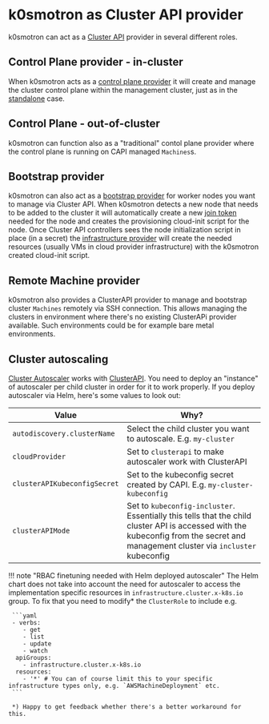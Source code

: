 # k0smotron as Cluster API provider

k0smotron can act as a [Cluster API](https://cluster-api.sigs.k8s.io/) provider in several different roles.

## Control Plane provider - in-cluster

When k0smotron acts as a [control plane provider](https://cluster-api.sigs.k8s.io/developer/architecture/controllers/control-plane.html) it will create and manage the cluster control plane within the management cluster, just as in the [standalone](cluster.md) case.

## Control Plane - out-of-cluster

k0smotron can function also as a "traditional" contol plane provider where the control plane is running on CAPI managed `Machines`s.

## Bootstrap provider

k0smotron can also act as a [bootstrap provider](https://cluster-api.sigs.k8s.io/developer/architecture/controllers/bootstrap.html) for worker nodes you want to manage via Cluster API. When k0smotron detects a new node that needs to be added to the cluster it will automatically create a new [join token]() needed for the node and creates the provisioning cloud-init script for the node. Once Cluster API controllers sees the node initialization script in place (in a secret) the [infrastructure provider](https://cluster-api.sigs.k8s.io/developer/providers/machine-infrastructure.html) will create the needed resources (usually VMs in cloud provider infrastructure) with the k0smotron created cloud-init script.

## Remote Machine provider

k0smotron also provides a ClusterAPI provider to manage and bootstrap cluster `Machines` remotely via SSH connection. This allows managing the clusters in environment where there's no existing ClusterAPi provider available. Such environments could be for example bare metal environments.

## Cluster autoscaling

[Cluster Autoscaler](https://github.com/kubernetes/autoscaler) works with [ClusterAPI](https://cluster-api.sigs.k8s.io/tasks/automated-machine-management/autoscaling). You need to deploy an "instance" of autoscaler per child cluster in order for it to work properly. If you deploy autoscaler via Helm, here's some values to look out:

| Value                        | Why?                                                                                                                                                                               |
|------------------------------|------------------------------------------------------------------------------------------------------------------------------------------------------------------------------------|
| `autodiscovery.clusterName`  | Select the child cluster you want to autoscale. E.g. `my-cluster`                                                                                                                  |
| `cloudProvider`              | Set to `clusterapi` to make autoscaler work with ClusterAPI                                                                                                                        |
| `clusterAPIKubeconfigSecret` | Set to the kubeconfig secret created by CAPI. E.g. `my-cluster-kubeconfig`                                                                                                         |
| `clusterAPIMode`             | Set to `kubeconfig-incluster`. Essentially this tells that the child cluster API is accessed with the kubeconfig from the secret and management cluster via `incluster` kubeconfig |

!!! note "RBAC finetuning needed with Helm deployed autoscaler"
     The Helm chart does not take into account the need for autoscaler to access the implementation specific resources in `infrastructure.cluster.x-k8s.io` group. To fix that you need to modify* the `ClusterRole` to include e.g.

     ```yaml
     - verbs:
        - get
        - list
        - update
        - watch
      apiGroups:
        - infrastructure.cluster.x-k8s.io
      resources:
        - '*' # You can of course limit this to your specific infrastructure types only, e.g. `AWSMachineDeployment` etc.
     ```

     *) Happy to get feedback whether there's a better workaround for this.
